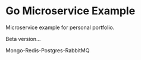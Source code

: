 # Go Microservice Example

Microservice example for personal portfolio.

Beta version...

Mongo-Redis-Postgres-RabbitMQ
